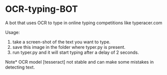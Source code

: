 # OCR-typing-BOT

A bot that uses OCR to type in online typing competitions like typeracer.com

Usage: 
1. take a screen-shot of the text you want to type.
2. save this image in the folder where typer.py is present.
3. run typer.py and it will start typing after a delay of 2 seconds.

Note* OCR model [tesseract] not stable and can make some mistakes in detecting text.
